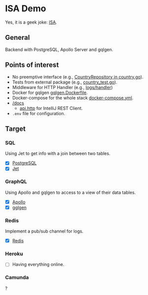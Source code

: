 # ISA Demo

Yes, it is a geek joke: [ISA](https://en.wikipedia.org/wiki/Industry_Standard_Architecture).

## General

Backend with PostgreSQL, Apollo Server and gqlgen.

## Points of interest

* No preemptive interface (e.g., [CountryRepository in country.go](pkg/handler/country.go)).
* Tests from external package (e.g., [country_test.go](pkg/handler/country_test.go)).
* Middleware for HTTP Handler (e.g., [logs/handler](pkg/logs/handler.go))
* Docker for gqlgen [gqlgen.Dockerfile](gqlgen.Dockerfile).
* Docker-compose for the whole stack [docker-compose.yml](docker-compose.yml).
* [/docs](docs)
  * [api.http](docs/api.http) for IntelliJ REST Client.
* `.env` file for configuration.

## Target

### SQL

Using Jet to get info with a join between two tables.

* [x] [PostgreSQL](https://www.postgresql.org/)
* [x] [Jet](https://github.com/go-jet/jet)

### GraphQL

Using Apollo and gqlgen to access to a view of their data tables.

* [x] [Apollo](https://www.apollographql.com/)
* [x] [gglgen](https://gqlgen.com/)

### Redis

Implement a pub/sub channel for logs.

* [x] [Redis](https://redis.io/)

### Heroku

* [ ] Having everything online.

### Camunda

?
